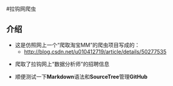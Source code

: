 #拉钩网爬虫
## 介绍
* 这是仿照网上一个“爬取淘宝MM”的爬虫项目写成的：
  - http://blog.csdn.net/u010412719/article/details/50277535
+ 爬取了拉钩网上“数据分析师”的招聘信息
- 顺便测试一下**Markdown**语法和**SourceTree**管理**GitHub**
